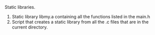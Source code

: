 Static libraries.  
1. Static library libmy.a containing all the functions listed in the main.h  
2. Script that creates a static library from all the .c files that are in the current directory.
